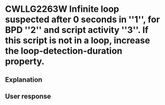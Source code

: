 # CWLLG2263W Infinite loop suspected after 0 seconds in ''1'', for BPD ''2'' and script activity ''3''. If this script is not in a loop, increase the loop-detection-duration property.

## Explanation

## User response